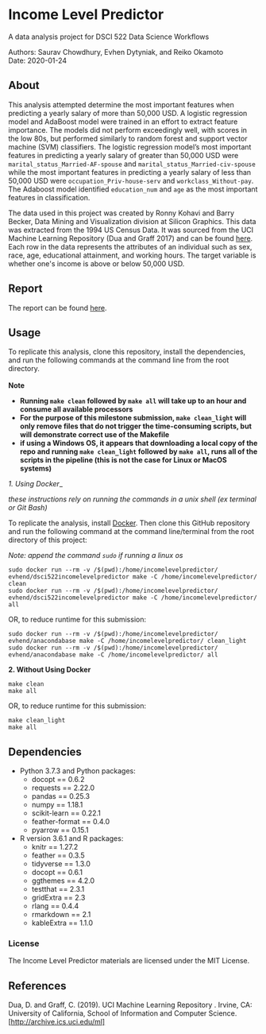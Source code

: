 # Income Level Predictor
A data analysis project for DSCI 522 Data Science Workflows

Authors: Saurav Chowdhury, Evhen Dytyniak, and Reiko Okamoto </br>
Date: 2020-01-24

## About

This analysis attempted determine the most important features when predicting a yearly salary of more than 50,000 USD. A logistic regression model and AdaBoost model were trained in an effort to extract feature importance. The models did not perform exceedingly well, with scores in the low 80s, but performed similarly to random forest and support vector machine (SVM) classifiers. The logistic regression model’s most important features in predicting a yearly salary of greater than 50,000 USD were `marital_status_Married-AF-spouse` and `marital_status_Married-civ-spouse` while the most important features in predicting a yearly salary of less than 50,000 USD were `occupation_Priv-house-serv` and `workclass_Without-pay`. The Adaboost model identified `education_num` and `age` as the most important features in classification.

The data used in this project was created by Ronny Kohavi and Barry Becker, Data Mining and Visualization division at Silicon Graphics. This data was extracted from the 1994 US Census Data. It was sourced from the UCI Machine Learning Repository (Dua and Graff 2017) and can be found [here](https://archive.ics.uci.edu/ml/datasets/adult). Each row in the data represents the attributes of an individual such as sex, race, age, educational attainment, and working hours. The target variable is whether one's income is above or below 50,000 USD.  
## Report
The report can be found [here](https://ubc-mds.github.io/DSCI_522_group-307/doc/income_level_report.html).

## Usage
To replicate this analysis, clone this repository, install the dependencies, and run the following commands at the command line from the root directory.  
</br>
__Note__  
- __Running `make clean` followed by `make all` will take up to an hour and consume all available processors__    
- __For the purpose of this milestone submission, `make clean_light` will only remove files that do not trigger the time-consuming scripts, but will demonstrate correct use of the Makefile__   
- __if using a Windows OS, it appears that downloading a local copy of the repo and running `make clean_light` followed by `make all`, runs all of the scripts in the pipeline (this is not the case for Linux or MacOS systems)__  

_1. Using Docker__ 

_these instructions rely on running the commands in a unix shell (ex terminal or Git Bash)_ 

To replicate the analysis, install [Docker](https://www.docker.com/get-started). Then clone this GitHub repository and run the following command at the command line/terminal from the root directory of this project:

_Note: append the command `sudo` if running a linux os_ 

```
sudo docker run --rm -v /$(pwd):/home/incomelevelpredictor/ evhend/dsci522incomelevelpredictor make -C /home/incomelevelpredictor/ clean
sudo docker run --rm -v /$(pwd):/home/incomelevelpredictor/ evhend/dsci522incomelevelpredictor make -C /home/incomelevelpredictor/ all
```

OR, to reduce runtime for this submission:
```
sudo docker run --rm -v /$(pwd):/home/incomelevelpredictor/ evhend/anacondabase make -C /home/incomelevelpredictor/ clean_light
sudo docker run --rm -v /$(pwd):/home/incomelevelpredictor/ evhend/anacondabase make -C /home/incomelevelpredictor/ all
```

__2. Without Using Docker__ 

```
make clean
make all
```
OR, to reduce runtime for this submission:
```
make clean_light
make all
```


## Dependencies
- Python 3.7.3 and Python packages:
    - docopt == 0.6.2
    - requests == 2.22.0
    - pandas == 0.25.3
    - numpy ==  1.18.1
    - scikit-learn == 0.22.1
    - feather-format == 0.4.0
    - pyarrow == 0.15.1
- R version 3.6.1 and R packages:
    - knitr == 1.27.2
    - feather == 0.3.5
    - tidyverse == 1.3.0
    - docopt == 0.6.1
    - ggthemes == 4.2.0
    - testthat == 2.3.1
    - gridExtra == 2.3
    - rlang == 0.4.4
    - rmarkdown == 2.1
    - kableExtra == 1.1.0
    
### License

The Income Level Predictor materials are licensed under the MIT License.

## References

Dua, D. and Graff, C. (2019). UCI Machine Learning Repository . Irvine, CA: University of California, School of Information and Computer Science. [http://archive.ics.uci.edu/ml]
